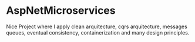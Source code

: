 # AspNetMicroservices
Nice Project where I apply clean arquitecture, cqrs arquitecture, messages queues, eventual consistency, containerization and many design principles.
